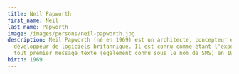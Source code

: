 ```yaml
---
title: Neil Papworth
first_name: Neil
last_name: Papworth
image: /images/persons/neil-papworth.jpg
description: Neil Papworth (né en 1969) est un architecte, concepteur et
  développeur de logiciels britannique. Il est connu comme étant l'expéditeur du
  tout premier message texte (également connu sous le nom de SMS) en 1992.
birth: 1969
---
```

